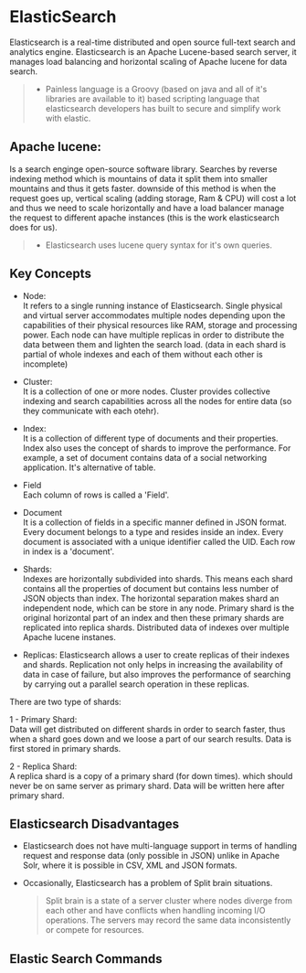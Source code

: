 # ElasticSearch
Elasticsearch is a real-time distributed and open source full-text search and analytics engine.
Elasticsearch is an Apache Lucene-based search server, it manages load balancing and horizontal scaling of Apache lucene for data search.

> - Painless language is a Groovy (based on java and all of it's libraries are available to it) based scripting language that elasticsearch developers has built to secure and simplify work with elastic.

## Apache lucene: 
Is a search enginge open-source software library. 
Searches by reverse indexing method which is mountains of data it split them into smaller mountains and thus it gets faster.
downside of this method is when the request goes up, vertical scaling (adding storage, Ram & CPU) will cost a lot and thus we need to scale horizontally and have a load balancer manage the request to different apache instances (this is the work elasticsearch does for us).

> - Elasticsearch uses lucene query syntax for it's own queries.  

## Key Concepts
- Node:    
It refers to a single running instance of Elasticsearch. Single physical and virtual server accommodates multiple nodes depending upon the capabilities of their physical resources like RAM, storage and processing power.
Each node can have multiple replicas in order to distribute the data between them and lighten the search load. (data in each shard is partial of whole indexes and each of them without each other is incomplete)

- Cluster:   
It is a collection of one or more nodes. Cluster provides collective indexing and search capabilities across all the nodes for entire data (so they communicate with each otehr).

-  Index:  
It is a collection of different type of documents and their properties. Index also uses the concept of shards to improve the performance. For example, a set of document contains data of a social networking application.
It's alternative of table.

- Field  
Each column of rows is called a 'Field'.

- Document  
It is a collection of fields in a specific manner defined in JSON format. Every document belongs to a type and resides inside an index. Every document is associated with a unique identifier called the UID.
Each row in index is a 'document'.

- Shards:  
Indexes are horizontally subdivided into shards. This means each shard contains all the properties of document but contains less number of JSON objects than index. The horizontal separation makes shard an independent node, which can be store in any node. Primary shard is the original horizontal part of an index and then these primary shards are replicated into replica shards.
Distributed data of indexes over multiple Apache lucene instanes. 

- Replicas:
Elasticsearch allows a user to create replicas of their indexes and shards. Replication not only helps in increasing the availability of data in case of failure, but also improves the performance of searching by carrying out a parallel search operation in these replicas.


There are two type of shards:  

1 - Primary Shard:  
Data will get distributed on different shards in order to search faster, thus when a shard goes down and we loose a part of our search results.
Data is first stored in primary shards.

2 - Replica Shard:  
A replica shard is a copy of a primary shard (for down times). which should never be on same server as primary shard.
Data will be written here after primary shard.

## Elasticsearch Disadvantages
- Elasticsearch does not have multi-language support in terms of handling request and response data (only possible in JSON) unlike in Apache Solr, where it is possible in CSV, XML and JSON formats.

- Occasionally, Elasticsearch has a problem of Split brain situations.
    > Split brain is a state of a server cluster where nodes diverge from each other and have conflicts when handling incoming I/O operations. The servers may record the same data inconsistently or compete for resources.

## Elastic Search Commands

